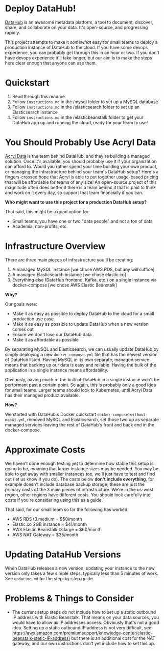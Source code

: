 # Deploy DataHub!
[DataHub](https://datahubproject.io/) is an awesome metadata platform, a tool to document, discover, share, and collaborate on your data. It's open-source, and progressing rapidly.

This project attempts to make it *somewhat* easy for small teams to deploy a production instance of DataHub to the cloud. If you have some devops experience, you can probably get through this in an hour or two. If you don't have devops experience it'll take longer, but our aim is to make the steps here clear enough that anyone can use them.

# Quickstart
1. Read through this readme
2. Follow `instructions.md` in the /mysql folder to set up a MySQL database
3. Follow `instructions.md` in the /elasticsearch folder to set up an Elasticsearch instance
4. Follow `instructions.md` in the /elasticbeanstalk folder to get your DataHub app up and running the cloud, ready for your team to use!

# You Should Probably Use Acryl Data
[Acryl Data](https://www.acryldata.io/) is the team behind DataHub, and they're building a managed solution. Once it's available, you should probably use it if your organization can afford to. Would you rather spend your time building your own product, or managing the infrastructure behind your team's DataHub setup? Here's a fingers-crossed hope that Acryl is able to put together usage-based pricing that will be affordable for teams of any size! An open-source project of this magnitude often does better if there is a team behind it that is paid to think and work on it every day, so support that team financially if you can. 

**Who might want to use this project for a production DataHub setup?**

That said, this might be a good option for:
- Small teams, you have one or two "data people" and not a ton of data
- Academia, non-profits, etc.

# Infrastructure Overview

There are three main pieces of infrastructure you'll be creating:

1. A managed MySQL instance [we chose AWS RDS, but any will suffice]
2. A managed Elasticsearch instance [we chose elastic.co]
3. Everything else (DataHub frontend, Kafka, etc.) on a single instance via docker-compose [we chose AWS Elastic Beanstalk]

**Why?**

Our goals were:
- Make it as easy as possible to deploy DataHub to the cloud for a small production use case
- Make it as easy as possible to update DataHub when a new version comes out
- Ensure we don't lose our DataHub data
- Make it as affordable as possible

By separating MySQL and Elasticsearch, we can usually update DataHub by simply deploying a new `docker-compose.yml` file that has the newest version of DataHub listed. Having MySQL in its own separate, managed service means that backing up our data is easy and reliable. Having the bulk of the application in a single instance means affordability.

Obviously, having much of the bulk of DataHub in a single instance won't be performant past a certain point. So again, this is probably only a good idea for small teams. Larger teams should look to Kubernetes, until Acryl Data has their managed product available.

**How?**

We started with DataHub's Docker quickstart `docker-compose-without-neo4j.yml`, removed MySQL and Elasticsearch, set those two up as separate managed services leaving the rest of DataHub's front and back end in the docker-compose.

# Approximate Costs

We haven't done enough testing yet to determine how stable this setup is going to be, meaning that larger instance sizes may be needed. You may be able to get away with smaller instances too, we'll just have to test and find out (let us know if you do). The costs below **don't include everything**, for example doesn't include database backup storage; these are just the primary costs of the 3 main pieces of infrastructure. We're in the us-west region, other regions have different costs. You should look carefully into costs if you're considering using this as a guide.

That said, for our small team so far the following has worked:

- AWS RDS t3.medium = $50/month
- Elastic.co 2GB instance = $41/month
- AWS Elastic Beanstalk t3.large = $60/month
- AWS NAT Gateway = $35/month

# Updating DataHub Versions

When DataHub releases a new version, updating your instance to the new version only takes a few simple steps, typically less than 5 minutes of work. See `updating.md` for the step-by-step guide.

# Problems & Things to Consider

- The current setup steps do not include how to set up a static outbound IP address with Elastic Beanstalk. That means on your data sources, you would have to allow *all* IP addresses access. Obviously that's not a good idea. Setting up a static outbound IP address is not very difficult, see https://aws.amazon.com/premiumsupport/knowledge-center/elastic-beanstalk-static-IP-address/ but there is an additional cost for the NAT gateway, and our own instructions don't yet include how to set this up.
